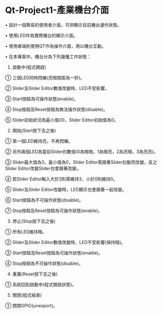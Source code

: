 # Qt-Project1-產業機台介面

•	設計一個簡易的使用者介面，可供顯示目前機台運作狀態。

• 使用LED作為實際機台的顯示介面。

• 使用者端則使用QT作為操作介面，用以機台互動。

• 在本專案中，機台分為下列幾種工作狀態：

  1. 啟動中(程式開啟)
  
   ① 三個LED同時閃爍(亮暗間距為一秒)。
   
   ② Slider及Slider Editor數值改變時，LED不受影響。
   
   ③ Start按鈕為可操作狀態(enable)。
   
   ④ Stop按鈕及Reset按鈕為無法操作狀態(disable)。
   
   ⑤ Slider初始狀況為最小值(0)，Slider Editor初始值為0。
   
  2. 開始(Start按下去之後)
  
   ① 第一個LED維持亮，不再閃爍。
   
   ② 另外兩個LED為當前Slider的數值(0為暗暗，1為暗亮，2為亮暗，3為亮亮)。
   
   ③ Slider最大值為3，最小值為0，Slider Editor需跟著Slider拉動而改變，反之Slider Editor改變Slider也會跟著改變。
   
   ④ 若Slider Editor輸入大於3則需維持3，小於0則維持0。
   
   ⑤ Slider及Slider Editor改變時，LED顯示也會跟著一起改變。
   
   ⑥ Start按鈕為不可操作狀態(disable)。
   
   ⑦ Stop按鈕及Reset按鈕為可操作狀態(enable)。
   
  3. 停止(Stop按下去之後)
  
   ① 所有LED維持暗。
   
   ② Slider及Slider Editor數值改變時，LED不受影響(保持暗)。
   
   ③ Start按鈕及Reset按鈕為可操作狀態(enable)。
   
   ④ Stop按鈕為不可操作狀態(disable)。
   
  4. 重置(Reset按下去之後)
  
   ① 系統回到啟動中(程式開啟狀態)。
   
   5. 關閉(程式結束)
   
   ① 關閉GPIO(unexport)。
